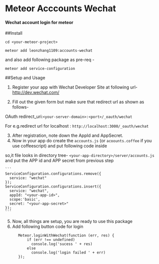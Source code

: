 # Meteor Acccounts Wechat
#### Wechat account login for meteor

##Install

`cd <your-meteor-project>`

`meteor add leonzhang1109:accounts-wechat`

and also add following package as pre-req -

`meteor add service-configuration`


##Setup and Usage
1. Register your app with Wechat Developer Site at following url- http://dev.wechat.com/

2. Fill out the given form but make sure that redirect url as shown as follows-

  OAuth redirect_uri:`<your-server-domain>:<port>/_oauth/wechat`

  For e.g.redirect url for localhost : `http://localhost:3000/_oauth/wechat`

3. After registration, note down the AppId and AppSecret.
4. Now in your app do create the `accounts.js` (or `acoounts.coffee` if you use coffeescript) and put following code inside

 so,it file looks in directory tree- `<your-app-directory>/server/accounts.js`  and put the APP id and APP secret from previous step

    ```
    ServiceConfiguration.configurations.remove({
      service: "wechat"
    });
    ServiceConfiguration.configurations.insert({
      service: "wechat",
      appId: "<your-app-id>",
      scope:'basic',
      secret: "<your-app-secret>"
    });
    ```
5. Now, all things are setup, you are ready to use this package
6. Add following button code for login
```
      Meteor.loginWithWechat(function (err, res) {
          if (err !== undefined)
            console.log('sucess ' + res)
          else
            console.log('login failed ' + err)
      });
```
